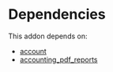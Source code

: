 # Dependencies

This addon depends on:

- [account](https://github.com/bringout/oca-ocb-accounting/tree/b11fb50e2ed11eec1e305a0df730b49554c01199/odoo-bringout-oca-ocb-account)
- [accounting_pdf_reports](https://github.com/bringout/odoomates/tree/d89c7f94a58922b149fd2ccd9cee32b4ca732e21/odoo-bringout-odoomates-accounting_pdf_reports)
